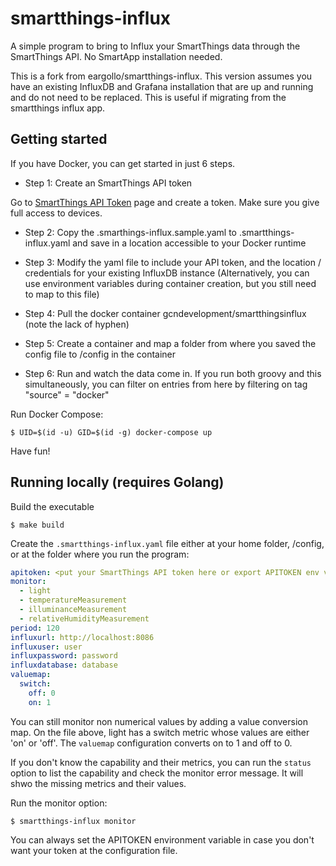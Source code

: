 # smartthings-influx

A simple program to bring to Influx your SmartThings data through the SmartThings API. No SmartApp installation needed.

This is a fork from eargollo/smartthings-influx.  This version assumes you have an existing InfluxDB and Grafana installation that are
up and running and do not need to be replaced.  This is useful if migrating from the smartthings influx app.

## Getting started

If you have Docker, you can get started in just 6 steps.

- Step 1: Create an SmartThings API token

Go to [SmartThings API Token](https://account.smartthings.com/tokens) page and create a token. Make sure you give full access to devices.

- Step 2: Copy the .smarthings-influx.sample.yaml to .smartthings-influx.yaml and save in a location accessible to your Docker runtime

- Step 3: Modify the yaml file to include your API token, and the location / credentials for your existing InfluxDB instance
          (Alternatively, you can use environment variables during container creation, but you still need to map to this file)

- Step 4: Pull the docker container gcndevelopment/smartthingsinflux (note the lack of hyphen)

- Step 5: Create a container and map a folder from where you saved the config file to /config in the container

- Step 6: Run and watch the data come in.  If you run both groovy and this simultaneously, you can filter on entries from here by filtering
          on tag "source" = "docker"

Run Docker Compose:
```
$ UID=$(id -u) GID=$(id -g) docker-compose up
```

Have fun!

## Running locally (requires Golang)

Build the executable
```
$ make build
```

Create the `.smartthings-influx.yaml` file either at your home folder, /config, or at the folder where you run the program:

```yaml
apitoken: <put your SmartThings API token here or export APITOKEN env var>
monitor:
  - light
  - temperatureMeasurement
  - illuminanceMeasurement
  - relativeHumidityMeasurement
period: 120
influxurl: http://localhost:8086
influxuser: user
influxpassword: password
influxdatabase: database
valuemap:
  switch: 
    off: 0
    on: 1
```

You can still monitor non numerical values by adding a value conversion map. On the file above, light has a switch metric whose values are either 'on' or 'off'. The `valuemap` configuration converts on to 1 and off to 0.

If you don't know the capability and their metrics, you can run the `status` option to list the capability and check the monitor error message. It will shwo the missing metrics and their values.

Run the monitor option:
```
$ smartthings-influx monitor
```

You can always set the APITOKEN environment variable in case you don't want your token at the configuration file.

